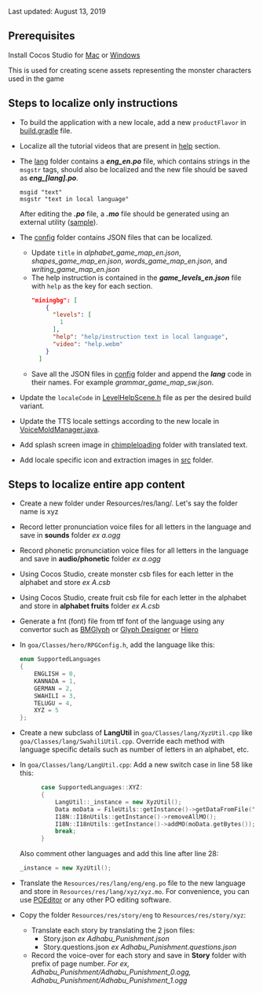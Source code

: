 Last updated: August 13, 2019

## Prerequisites
Install Cocos Studio for [Mac](http://cocos2d-x.org/filedown/CocosForMac-v3.10.dmg) or [Windows](http://cocos2d-x.org/filedown/CocosForWin-v3.10.exe)

This is used for creating scene assets representing the monster characters used in the game

## Steps to localize only instructions
 	
* To build the application with a new locale, add a new `productFlavor` in [build.gradle](https://github.com/maqsoftware/Simple-Class/blob/master/goa/proj.android-studio/goa/build.gradle) file.
* Localize all the tutorial videos that are present in [help](https://github.com/maqsoftware/Simple-Class/tree/master/goa/Resources/res/lang/eng/help) section.
* The [lang](https://github.com/maqsoftware/Simple-Class/tree/master/goa/Resources/res/lang/eng) folder contains a ***eng_en.po*** file, which contains strings in the `msgstr` tags, should also be localized and the new file should be saved as ***eng_[lang].po***.

  ```	
  msgid "text"	
  msgstr "text in local language"
  ```
  After editing the ***.po*** file, a ***.mo*** file should be generated using an external utility ([sample](https://po2mo.net/)).
* The [config](https://github.com/maqsoftware/Simple-Class/tree/master/goa/Resources/res/config) folder contains JSON files that can be localized.
 	* Update `title` in _alphabet_game_map_en.json_, _shapes_game_map_en.json_, _words_game_map_en.json_, and _writing_game_map_en.json_
	* The help instruction is contained in the ***game_levels_en.json*** file with `help` as the key for each section.	
      ```json	
      "miningbg": [	
          {	
            "levels": [	
              1	
            ],	
            "help": "help/instruction text in local language",	
            "video": "help.webm"	
          }	
        ]	
      ```
    * Save all the JSON files in [config](https://github.com/maqsoftware/Simple-Class/tree/master/goa/Resources/res/config) folder and append the ***lang*** code in their names. For example _grammar_game_map_sw.json_.
* Update the `localeCode` in [LevelHelpScene.h](https://github.com/maqsoftware/Simple-Class/blob/master/goa/Classes/menu/LevelHelpScene.h) file as per the desired build variant.
* Update the TTS locale settings according to the new locale in [VoiceMoldManager.java](https://github.com/maqsoftware/Simple-Class/blob/master/goa/proj.android-studio/goa/src/main/java/org/cocos2dx/cpp/VoiceMoldManager.java).
* Add splash screen image in [chimpleloading](https://github.com/maqsoftware/Simple-Class/tree/master/goa/Resources/res/chimpleloading) folder with translated text.
* Add locale specific icon and extraction images in [src](https://github.com/maqsoftware/Simple-Class/tree/master/goa/proj.android-studio/goa/src) folder.

## Steps to localize entire app content
- Create a new folder under Resources/res/lang/. Let's say the folder name is xyz

- Record letter pronunciation voice files for all letters in the language and save in **sounds** folder *ex a.ogg*

- Record phonetic pronunciation voice files for all letters in the language and save in **audio/phonetic** folder *ex a.ogg*

- Using Cocos Studio, create monster csb files for each letter in the alphabet and store *ex A.csb*

- Using Cocos Studio, create fruit csb file for each letter in the alphabet and store in **alphabet fruits** folder *ex A.csb*

- Generate a fnt (font) file from ttf font of the language using any convertor such as [BMGlyph](https://www.bmglyph.com) or [Glyph Designer](https://www.71squared.com/glyphdesigner) or [Hiero](https://github.com/libgdx/libgdx/wiki/Hiero)

- In `goa/Classes/hero/RPGConfig.h`, add the language like this:
  ```cpp
  enum SupportedLanguages
  {
      ENGLISH = 0,
      KANNADA = 1,
      GERMAN = 2,
      SWAHILI = 3,
      TELUGU = 4,
      XYZ = 5
  };
  ```

- Create a new subclass of **LangUtil** in `goa/Classes/lang/XyzUtil.cpp` like `goa/Classes/lang/SwahiliUtil.cpp`. Override each method with language specific details such as number of letters in an alphabet, etc.

- In `goa/Classes/lang/LangUtil.cpp`:
	Add a new switch case in line 58 like this:
  ```cpp
        case SupportedLanguages::XYZ:
        {
            LangUtil::_instance = new XyzUtil();
            Data moData = FileUtils::getInstance()->getDataFromFile("res/lang/xyz/xyz.mo");
            I18N::I18nUtils::getInstance()->removeAllMO();
            I18N::I18nUtils::getInstance()->addMO(moData.getBytes());
            break;
        }
  ```
  Also comment other languages and add this line after line 28:
  ```cpp
  _instance = new XyzUtil();
  ```
- Translate the `Resources/res/lang/eng/eng.po` file to the new language and store in `Resources/res/lang/xyz/xyz.mo`. For convenience, you can use [POEditor](https://poeditor.com/) or any other PO editing software.
- Copy the folder `Resources/res/story/eng` to `Resources/res/story/xyz`:
  - Translate each story by translating the 2 json files:
    - Story.json *ex Adhabu_Punishment.json*
    - Story.questions.json *ex Adhabu_Punishment.questions.json*
  - Record the voice-over for each story and save in **Story** folder with prefix of page number. *For ex, Adhabu_Punishment/Adhabu_Punishment_0.ogg, Adhabu_Punishment/Adhabu_Punishment_1.ogg*
